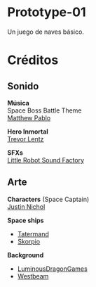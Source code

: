 # Prototype-01
Un juego de naves básico.


# Créditos

## Sonido

**Música**  
Space Boss Battle Theme  
[Matthew Pablo](https://opengameart.org/users/matthew-pablo)

**Hero Inmortal**  
[Trevor Lentz](http://www.soundcloud.com/trevor-d-lentz)

**SFXs**  
[Little Robot Sound Factory](http://www.littlerobotsoundfactory.com/)

## Arte
**Characters** (Space Captain)  
[Justin Nichol](https://opengameart.org/users/justin-nichol)


**Space ships**  
- [Tatermand](https://opengameart.org/users/tatermand)
- [Skorpio](https://opengameart.org/users/skorpio)

**Background**  
- [LuminousDragonGames](https://opengameart.org/users/luminousdragongames)
- [Westbeam](https://opengameart.org/users/westbeam)